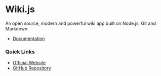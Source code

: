 <!-- TITLE: Requarks -->
<!-- SUBTITLE: Documentation for all Requarks projects. -->

# Wiki.js
An open source, modern and powerful wiki app built on Node.js, Git and Markdown.

- [Documentation](wiki)

### Quick Links

- [Official Website](https://wiki.requarks.com)
- [GitHub Repository](https://github.com/Requarks/wiki)
